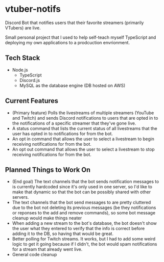 # vtuber-notifs
Discord Bot that notifies users that their favorite streamers (primarily VTubers) are live.

Small personal project that I used to help self-teach myself TypeScript and deploying my own applications to a prodcuction envrionment.

## Tech Stack
- Node.js
  - TypeScript
  - Discord.js
  - MySQL as the database engine (DB hosted on AWS)

## Current Features
- (Primary feature) Polls the livestreams of multiple streamers (YouTube and Twitch) and sends Discord notifications to users that are opted in to the notifications of a specific streamer that they've gone live.
- A status command that lists the current status of all livestreams that the user has opted in to notifications for from the bot.
- An opt in command that allows the user to select a livestream to begin receiving notifications for from the bot.
- An opt out command that allows the user to select a livestream to stop receiving notifications for from the bot.

## Planned Things to Work On
- (End goal) The text channels that the bot sends notification messages to is currently hardcoded since it's only used in one server, so I'd like to make that dynamic so that the bot can be possibly shared with other servers.
- The text channels that the bot send messages to are pretty cluttered due to the bot not deleting its previous messages (be they notifications or reponses to the add and remove commands), so some bot message cleanup would make things neater
- When adding a new stream to the bot's database, the bot doesn't show the user what they entered to verify that the info is correct before adding it to the DB, so having that would be great.
- Better polling for Twitch streams. It works, but I had to add some weird logic to get it going because if I didn't, the bot would spam notifications for a stream that already went live.
- General code cleanup
